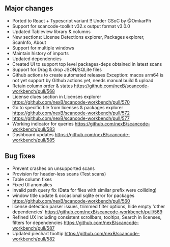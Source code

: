 ## Major changes
- Ported to React + Typescript variant !!
  Under GSoC by @OmkarPh 
- Support for scancode-toolkit v32.x output format v3.0.0
- Updated Tableview library & columns
- New sections: License Detections explorer, Packages explorer, ScanInfo, About
- Support for multiple windows
- Maintain history of imports
- Updated dependencies
- Created UI to support top level packages-deps obtained in latest scans
- Support for Drag & drop JSON/SQLite files
- Github actions to create automated releases
  Exception: macos arm64 is not yet support by Github actions yet, needs manual build & upload
- Retain column order & states https://github.com/nexB/scancode-workbench/pull/568
- License clues section in Licenses explorer https://github.com/nexB/scancode-workbench/pull/570
- Go to specific file from licenses & packages explorer https://github.com/nexB/scancode-workbench/pull/572
- https://github.com/nexB/scancode-workbench/pull/577
- Working indicator for queries https://github.com/nexB/scancode-workbench/pull/583
- Dashboard updates https://github.com/nexB/scancode-workbench/pull/585

## Bug fixes
- Prevent crashes on unsupported scans
- Provision for header-less scans (Test scans)
- Table column fixes
- Fixed UI anomalies
- Invalid path query fix (Data for files with similar prefix were colliding)
- window title update & occasional sqlite error for packages https://github.com/nexB/scancode-workbench/pull/560
- license detection parser issues, trimmed filter options, hide empty 'other dependencies'  https://github.com/nexB/scancode-workbench/pull/569
- Refined UX including consistent scrollbars, tooltips, Search in licenses, filters for dependencies https://github.com/nexB/scancode-workbench/pull/587
- Updated piechart tooltip https://github.com/nexB/scancode-workbench/pull/582